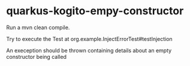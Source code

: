 # quarkus-kogito-empy-constructor

Run a mvn clean compile.

Try to execute the Test at org.example.InjectErrorTest#testInjection

An exeception should be thrown containing details about an empty constructor being called
